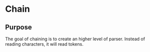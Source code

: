 Chain
====

Purpose
----

The goal of chaining is to create an higher level of parser. Instead of 
reading characters, it will read tokens.




